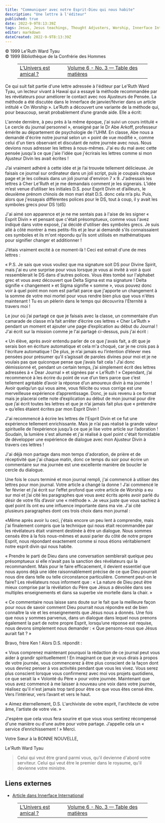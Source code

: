 ```yaml
---
title: "Communiquer avec notre Esprit-Dieu qui nous habite"
description: "Une lettre à l'éditeur"
published: true
date: 2022-9-9T8:13:39Z
tags: Jesus, Jesus teachings, Thought Adjusters, Worship, Innerface International, article
editor: markdown
dateCreated: 2022-9-9T8:13:39Z
---
```


<p class="v-card v-sheet theme--light grey lighten-3 px-2">© 1999 Le'Ruth Ward Tyau<br>© 1999 Bibliothèque de la Confrérie des Hommes</p>
<figure class="table chapter-navigator">
  <table>
    <tbody>
      <tr>
        <td>
        <a href="/fr/article/Ken_Glasziou/The_Universe_is_Friendly">
          <span class="mdi mdi-arrow-left-drop-circle"></span><span class="pl-2">L’Univers est amical ?</span>
        </a>
        </td>
        <td>
        <a href="/fr/index/articles_innerface#volume-6-no-3">
          <span class="mdi mdi-book-open-variant"></span><span class="pl-2">Volume 6 - No. 3 — Table des matières</span>
        </a>
        </td>
        <td>
        </td>
      </tr>
    </tbody>
  </table>
</figure>



Ce qui suit fait partie d'une lettre adressée à l'éditeur par Le'Ruth Ward Tyau, un lecteur vivant à Hawaï qui a essayé la méthode recommandée par les révélateurs pour améliorer le contact avec nos Ajusteurs de Pensée. La méthode a été discutée dans le Innerface de janvier/février dans un article intitulé « On Worship ». Le’Ruth a découvert une variante de la méthode qui, pour beaucoup, serait probablement d’une grande aide. Elle a écrit:

L'année dernière, à peu près à la même époque, j'ai suivi un cours intitulé « Le cercle du journal personnel », enseigné par le Dr Abe Arkoff, professeur émérite au département de psychologie de l'UHM. En classe, Abe nous a demandé d'écrire notre journal selon un « point de vue modifié », comme celui d'un tiers observant et discutant de notre journée avec nous. Nous devions nous adresser les lettres à nous-mêmes. J'ai eu du mal avec cette pensée jusqu'à ce que j'aie l'idée que j'écrirais les lettres comme si mon Ajusteur Divin les avait écrites !

J’ai vraiment adhéré à cette idée et je l’ai trouvée tellement délicieuse. Je faisais ce journal sur ordinateur dans un joli script, puis je coupais chaque page et je les colleais dans un joli journal d'environ 7 x 9. J'adressais les lettres à Cher Le'Ruth et je me demandais comment je les signerais. L’idée m’est venue d’utiliser les initiales D.S. pour Esprit Divin et d’ailleurs, le deuxième prénom chinois de mon mari était D.S. donc cela m’a plu. Puis, alors que j'essayais différentes polices pour le DS, tout à coup, il y avait les symboles grecs pour DS !(dS)

J'ai aimé son apparence et je ne me sentais pas à l'aise de les signer « Esprit Divin » et pensant que c'était présomptueux, comme vous l'avez indiqué dans votre exposé, j'ai décidé d'utiliser des symboles grecs. Je suis allé à côté montrer à mes petits-fils et je leur ai demandé s'ils connaissaient ces symboles et ils m'ont répondu qu'ils sont utilisés en mathématiques pour signifier changer et additionner !

J’étais vraiment excité à ce moment-là ! Ceci est extrait d'une de mes lettres :

« P.S. Je sais que vous vouliez que ma signature soit DS pour Divine Spirit, mais j'ai eu une surprise pour vous lorsque je vous ai invité à voir à quoi ressemblerait le DS dans d'autres polices. Vous êtes tombé sur l'alphabet grec et vous avez découvert que Delta Sigma est ma signature ! Delta signifie « changement » et Sigma signifie « somme », vous pouvez donc voir à quel point mon nom est parfait parce que j'apporte un changement à la somme de votre moi mortel pour vous rendre bien plus que vous n'êtes maintenant ! Tu es un pèlerin dans le temps qui découvrira l'Éternité à travers moi !

Le jour où j’ai partagé ce que je faisais avec la classe, un commentaire d’un camarade de classe m’a fait arrêter d’écrire ces lettres « Cher Le’Ruth » pendant un moment et ajouter une page d’explication au début du Journal ! J'ai écrit sur la mission comme je l'ai partagé ci-dessus, puis j'ai écrit :

« Un élève, après avoir entendu parler de ce que j'avais fait, a dit que je serais bon en écriture automatique et cela m'a choqué, car je ne crois pas à l'écriture automatique ! De plus, je n’ai jamais eu l’intention d’élever mes pensées pour présumer qu’il s’agissait de paroles divines pour moi et je ne voulais pas que quiconque pense que j’avais fait cela ! J’ai donc démissionné et, pendant un certain temps, j’ai simplement écrit des lettres adressées à « Dear Journal » et signées par « Le’Ruth ! » Cependant, j’ai recommencé à les écrire du point de vue d’un tiers parce que c’est tellement agréable d’avoir la réponse d’un amoureux divin à ma journée ! Avoir quelqu’un qui vous aime, vous félicite ou vous corrige est une merveilleuse expérience d’apprentissage. Donc, je suis revenu à ce format mais je placerai cette note d’explication au début de mon journal pour dire que j’ai écrit toutes les lettres et que je n’ai jamais fait plus que « prétendre » qu’elles étaient écrites par mon Esprit Divin !

J'ai recommencé à écrire les lettres de l'Esprit Divin et ce fut une expérience tellement enrichissante. Mais je n’ai pas réalisé la grande valeur spirituelle de l’expérience jusqu’à ce que je lise votre article sur l’adoration ! Soudain, la lumière s'est allumée et j'ai réalisé à quel point c'était formidable de développer une expérience de dialogue avec mon Ajusteur Divin à travers ces lettres !

J'ai déjà mon partage dans mon temps d'adoration, de prière et de réceptivité que j'ai chaque matin, donc ce temps du soir pour écrire un commentaire sur ma journée est une excellente manière de boucler le cercle du dialogue.

Une fois le cours terminé et mon journal rempli, j'ai commencé à utiliser des lettres pour mon journal. Votre article a changé la donne ! J’ai commencé le 1er février et j’ai écrit sur l’effet profond que votre article de Worship a eu sur moi et j’ai cité les paragraphes que vous avez écrits après avoir parlé du désir de votre fils d’avoir une « méthode ». Je veux juste que vous sachiez à quel point ils ont eu une influence importante dans ma vie. J'ai cité plusieurs paragraphes dont ces trois choix dans mon journal :

«Même après avoir lu ceci, j'étais encore un peu lent à comprendre, mais j'ai finalement compris que la technique qui nous était recommandée par les révélateurs était vraiment destinée à être un dialogue. Nous sommes censés être à la fois nous-mêmes et aussi parler du côté de notre propre Esprit, nous répondant exactement comme si nous étions véritablement notre esprit divin qui nous habite.

« Prendre le parti de Dieu dans une conversation semblerait quelque peu présomptueux si elle n’avait pas la sanction des révélateurs qui la recommandent. Mais pour le faire efficacement, il devient essentiel que nous ayons déjà une idée raisonnablement précise de ce que Dieu pourrait nous dire dans telle ou telle circonstance particulière. Comment peut-on le faire? Les révélateurs nous informent que : « La nature de Dieu peut être mieux comprise par la révélation du Père que Jésus a dévoilée dans ses multiples enseignements et dans sa superbe vie mortelle dans la chair. »

« Ce commentaire nous laisse sans doute sur le fait que la meilleure façon pour nous de savoir comment Dieu pourrait nous répondre est de bien connaître la vie et les enseignements que Jésus nous a donnés. Une fois que nous y sommes parvenus, dans un dialogue dans lequel nous prenons également la part de notre propre Esprit, lorsqu’une réponse est requise, nous devons simplement nous demander : « Que pensons-nous que Jésus aurait fait ? »

Bravo, frère Ken ! Alors D.S. répondit :

« Vous comprenez maintenant pourquoi la rédaction de ce journal peut vous aider à grandir spirituellement ! En imaginant ce que je vous dirais à propos de votre journée, vous commencerez à être plus conscient de la façon dont vous devriez penser à vos activités pendant que vous les vivez. Vous serez plus conscient lorsque vous confirmerez avec moi vos projets quotidiens, ce que serait la « Volonté du Père » pour votre journée. Maintenant que vous avez commencé à me laisser à nouveau une voix dans votre journée, réalisez qu'il n'est jamais trop tard pour être ce que vous êtes censé être. Vers l’intérieur, vers l’avant et vers le haut.

« Aimez éternellement, D.S. L'archiviste de votre esprit, l'architecte de votre âme, l'artiste de votre vie. »

J'espère que cela vous fera sourire et que vous vous sentirez récompensé d'une manière ou d'une autre pour votre partage. J’appelle cela un « service d’enrichissement ! » Merci.

Votre Sœur à la BONNE NOUVELLE,

Le'Ruth Ward Tyau

> Celui qui veut être grand parmi vous, qu'il devienne d'abord votre serviteur. Celui qui veut être le premier dans le royaume, qu'il devienne votre ministre.

## Liens externes

- [Article dans Innerface International](https://urantia-book.org/archive/newsletters/innerface/vol6_3/page13.html)






<figure class="table chapter-navigator">
  <table>
    <tbody>
      <tr>
        <td>
        <a href="/fr/article/Ken_Glasziou/The_Universe_is_Friendly">
          <span class="mdi mdi-arrow-left-drop-circle"></span><span class="pl-2">L’Univers est amical ?</span>
        </a>
        </td>
        <td>
        <a href="/fr/index/articles_innerface#volume-6-no-3">
          <span class="mdi mdi-book-open-variant"></span><span class="pl-2">Volume 6 - No. 3 — Table des matières</span>
        </a>
        </td>
        <td>
        </td>
      </tr>
    </tbody>
  </table>
</figure>
